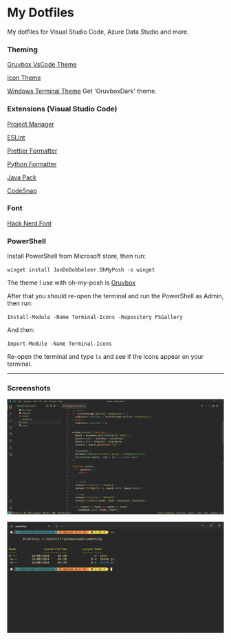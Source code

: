 # My Dotfiles

My dotfiles for Visual Studio Code, Azure Data Studio and more.

### Theming

[Gruvbox VsCode Theme](https://marketplace.visualstudio.com/items?itemName=jdinhlife.gruvbox)

[Icon Theme](https://marketplace.visualstudio.com/items?itemName=vscode-icons-team.vscode-icons)

[Windows Terminal Theme](https://windowsterminalthemes.dev/) Get 'GruvboxDark' theme.

### Extensions (Visual Studio Code)

[Project Manager](https://marketplace.visualstudio.com/items?itemName=PKief.material-icon-theme)

[ESLint](https://marketplace.visualstudio.com/items?itemName=dbaeumer.vscode-eslint)

[Prettier Formatter](https://marketplace.visualstudio.com/items?itemName=esbenp.prettier-vscode)

[Python Formatter](https://marketplace.visualstudio.com/items?itemName=ms-python.black-formatter)

[Java Pack](https://marketplace.visualstudio.com/items?itemName=vscjava.vscode-java-pack)

[CodeSnap](https://marketplace.visualstudio.com/items?itemName=adpyke.codesnap)

### Font

[Hack Nerd Font](https://github.com/ryanoasis/nerd-fonts/releases/download/v3.2.1/Hack.zip)

### PowerShell

Install PowerShell from Microsoft store, then run:

`winget install JanDeDobbeleer.OhMyPosh -s winget`

The theme I use with oh-my-posh is [Gruvbox](https://github.com/JanDeDobbeleer/oh-my-posh/blob/main/themes/gruvbox.omp.json)

After that you should re-open the terminal and run the PowerShell as Admin, then run:

`Install-Module -Name Terminal-Icons -Repository PSGallery`

And then:

`Import-Module -Name Terminal-Icons`

Re-open the terminal and type `ls` and see if the icons appear on your terminal.

---

### Screenshots

![alt text](./img/vscode_screeshot.png "vscode screenshot")

![alt text](./img/terminal_screenshot.png "terminal screenshot")
